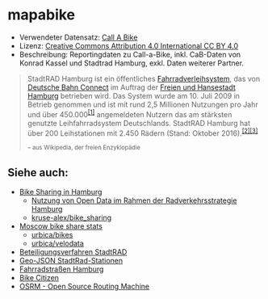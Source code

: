# mapabike

- Verwendeter Datensatz: [Call A Bike](http://data.deutschebahn.com/dataset/data-call-a-bike) 
- Lizenz: [Creative Commons Attribution 4.0 International CC BY 4.0](https://creativecommons.org/licenses/by/4.0/)
- Beschreibung: Reportingdaten zu Call-a-Bike, inkl. CaB-Daten von Konrad Kassel und Stadtrad Hamburg, exkl. Daten weiterer Partner. 

> StadtRAD Hamburg ist ein öffentliches [Fahrradverleihsystem](https://de.wikipedia.org/wiki/Fahrradverleihsystem), das von [Deutsche Bahn Connect](https://de.wikipedia.org/wiki/Deutsche_Bahn_Connect) im Auftrag der [Freien und Hansestadt Hamburg](https://de.wikipedia.org/wiki/Hamburg) betrieben wird. Das System wurde am 10. Juli 2009 in Betrieb genommen und ist mit rund 2,5 Millionen Nutzungen pro Jahr und über 450.000<sup>[[1]](https://de.wikipedia.org/wiki/StadtRAD_Hamburg#cite_note-1)</sup> angemeldeten Nutzern das am stärksten genutzte Leihfahrradsystem Deutschlands. StadtRAD Hamburg hat über 200 Leihstationen mit 2.450 Rädern (Stand: Oktober 2016).<sup>[[2]](https://de.wikipedia.org/wiki/StadtRAD_Hamburg#cite_note-2)</sup><sup>[[3]](https://de.wikipedia.org/wiki/StadtRAD_Hamburg#cite_note-3)</sup>
> 
> <small>– aus Wikipedia, der freien Enzyklopädie</small>

## Siehe auch: 
- [Bike Sharing in Hamburg](http://www.alexknowsdata.com/post/stadtrad/)
    - [Nutzung von Open Data im Rahmen der Radverkehrsstrategie Hamburg](https://medium.com/@alex_kruse/nutzung-von-open-data-im-rahmen-der-radverkehrsstrategie-9cf85a813c48)
    - [kruse-alex/bike_sharing](https://github.com/kruse-alex/bike_sharing)
- [Moscow bike share stats](https://urbica.co/bikes/)
    - [urbica/bikes](https://github.com/urbica/bikes)
    - [urbica/velodata](https://github.com/urbica/velodata/)
- [Beteiligungsverfahren StadtRAD](https://www.hamburg.de/bwvi/stadtrad/)
- [Geo-JSON StadtRad-Stationen](https://geodienste.hamburg.de/HH_WFS_Stadtrad?SERVICE=WFS&VERSION=2.0.0&REQUEST=GetFeature&typename=app:stadtrad_stationen&outputformat=application/geo%2Bjson)
- [Fahrradstraßen Hamburg](https://www.mcloud.de/web/guest/suche/-/results/detail/fahrradstraenhamburg)
- [Bike Citizen](https://www.bikecitizens.net/)
- [OSRM - Open Source Routing Machine](http://project-osrm.org/)
